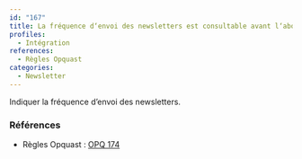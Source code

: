 ```yaml
---
id: "167"
title: La fréquence d‘envoi des newsletters est consultable avant l‘abonnement.
profiles:
  - Intégration
references:
  - Règles Opquast
categories:
  - Newsletter
---
```


Indiquer la fréquence d’envoi des newsletters.

### Références

* Règles Opquast : [OPQ 174](https://checklists.opquast.com/fr/assurance-qualite-web/la-frequence-denvoi-des-newsletters-est-consultable-avant-labonnement)
